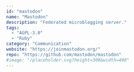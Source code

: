 ```yaml
---
id: "mastodon"
name: "Mastodon"
description: "Federated microblogging server."
tags:
  - "AGPL-3.0"
  - "Ruby"
category: "Communication"
website: "https://joinmastodon.org/"
repo: "https://github.com/mastodon/mastodon"
#image: "/placeholder.svg?height=300&width=400"
---
```


